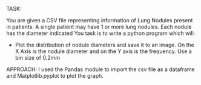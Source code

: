 TASK:

You are given a CSV file representing information of Lung Nodules present in patients. 
A single patient may have 1 or more lung nodules.
Each nodule has the diameter indicated
You task is to write a python program which will:
- Plot the distribution of nodule diameters and save it to an image. 
On the X Axis is the nodule diameter and on the Y axis is the frequency.
Use a bin size of 0.2mm

APPROACH:
I used the Pandas module to import the csv file as a dataframe and Matplotlib.pyplot to plot the graph.
